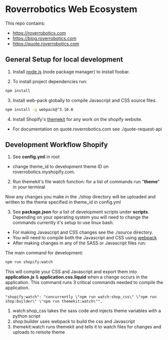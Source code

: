 # Roverrobotics Web Ecosystem

This repo contains:
* https://roverrobotics.com
* https://blog.roverrobotics.com
* https://quote.roverrobotics.com
## General Setup for local development

1. Install [node.js](https://nodejs.org/en/) (node package manager)  to install foobar.

2. To install project dependencies run:

```bash
npm install
```

3. Install web-pack globally to compile Javascript and CSS source files.

```bash
npm install -g webpack@^3.10.0
```

4.  Install Shopify's [themekit](https://shopify.github.io/themekit/) for any work on the shopify website.

* For documentation on quote.roverrobotics.com see ./quote-request-api



## Development Workflow Shopify

1. See **config.yml** in root
* change theme_id to development theme ID on roverrobotics.myshopify.com.
2. Run themekit's file watch function:
for a list of commands run "**theme**" in your terminal

Now any changes you make in the ./shop directory will be uploaded and written to the theme specified in theme_id in config.yml

3. See **package.json** for a list of development scripts under **scripts**. Depending on your operating system you will need to change the commands currently it's setup to use linux bash.

* For making Javascript and CSS changes see the ./source directory.
* You will need to compile both the Javascript and CSS using [webpack](https://webpack.js.org/)
* After making changes in any of the SASS or Javascript files run:

The main command for development:

```bash
npm run shopify:watch
```
This will compile your CSS and Javascript and export them into **application.js** & **application.css.liquid** when a change occurs in the application. This command runs 3 critical commands needed to compile the application.
```
"shopify:watch": "concurrently \"npm run watch:shop_css\" \"npm run shop:builder\" \"npm run themekit:watch\"",
```

1. watch:shop_css takes the sass code and injects theme variables with a python script
2. shop:builder uses webpack to build the css and Javascript
3. themekit:watch runs themekit and tells it to watch files for changes and uploads to remote theme
